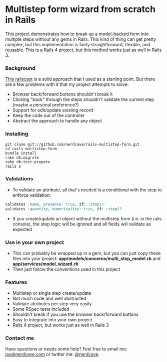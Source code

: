 # Multistep form wizard from scratch in Rails
This project demonstrates how to break up a model-backed form into multiple steps without any gems in Rails.  This kind of thing can get pretty complex, but this implementation is fairly straightforward, flexible, and reusable.  This is a Rails 4 project, but this method works just as well in Rails 3.

### Background
[This railscast](http://railscasts.com/episodes/217-multistep-forms) is a solid approach that I used as a starting point.  But there are a few problems with it that my project attempts to solve:

* Browser back/forward buttons shouldn't break it
* Clicking "back" through the steps shouldn't validate the current step (maybe a personal preference?)
* Support for edit/update existing record
* Keep the code out of the controller
* Abstract the approach to handle any object

### Installing

	git clone git://github.com/nerdcave/rails-multistep-form.git
	cd rails-multistep-form
	bundle install
	rake db:migrate
	rake db:test:prepare
	rails s

### Validations
* To validate an attribute, all that's needed is a conditional with the step to enforce validation:

```ruby
validates :name, presence: true, if: :step1?
validates :quantity, numericality: true, if: :step2?
```
* If you create/update an object without the multistep form (i.e. in the rails console), the step logic will be ignored and all fields will validate as expected

### Use in your own project
* This can probably be wrapped up in a gem, but you can just copy these files into your project: **app/models/concerns/multi_step_model.rb** and **app/services/model_wizard.rb**
* Then just follow the conventions used in this project

### Features
* Multistep or single step create/update
* Not much code and well abstracted
* Validate attributes per step very easily
* Some RSpec tests included
* Shouldn't break if you use the browser back/forward buttons
* Easy to integrate into your own project
* Rails 4 project, but works just as well in Rails 3

### Contact me
Have questions or needs some help?  Feel free to email me: <jay@nerdcave.com> or twitter me: [@nerdcave](http://twitter.com/nerdcave).